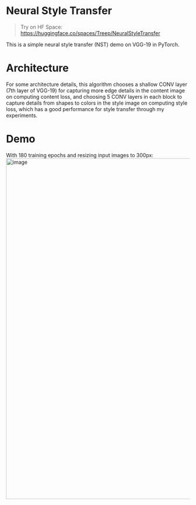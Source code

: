 # Neural Style Transfer
> Try on HF Space: https://huggingface.co/spaces/Treep/NeuralStyleTransfer

This is a simple neural style transfer (NST) demo on VGG-19 in PyTorch.

# Architecture
For some architecture details, this algorithm chooses a shallow CONV layer (7th layer of VGG-19) for capturing more edge details in the content image on computing content loss, and choosing 5 CONV layers in each block to capture details from shapes to colors in the style image on computing style loss, which has a good performance for style transfer through my experiments.

# Demo
With 180 training epochs and resizing input images to 300px:
<img width="933" alt="image" src="https://github.com/user-attachments/assets/e4852098-c2b0-4073-b987-31b6627daf61" />

